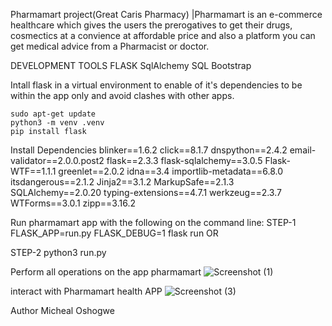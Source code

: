 Pharmamart project(Great Caris Pharmacy)
|Pharmamart is an e-commerce healthcare which gives the users the prerogatives to get their drugs, cosmectics at a convience at affordable price and also a platform you can get medical advice from a Pharmacist or doctor.

DEVELOPMENT TOOLS
FLASK
SqlAlchemy
SQL
Bootstrap

Intall flask in a virtual environment to enable of it's dependencies to be within the app only and avoid clashes with other apps.

    sudo apt-get update
    python3 -m venv .venv 
    pip install flask
    
Install Dependencies
    blinker==1.6.2
    click==8.1.7
    dnspython==2.4.2
    email-validator==2.0.0.post2
    flask==2.3.3
    flask-sqlalchemy==3.0.5
    Flask-WTF==1.1.1
    greenlet==2.0.2
    idna==3.4
    importlib-metadata==6.8.0
    itsdangerous==2.1.2
    Jinja2==3.1.2
    MarkupSafe==2.1.3
    SQLAlchemy==2.0.20
    typing-extensions==4.7.1
    werkzeug==2.3.7
    WTForms==3.0.1
    zipp==3.16.2
    
Run pharmamart app with the following on the command line:
STEP-1
    FLASK_APP=run.py
    FLASK_DEBUG=1
    flask run
OR

STEP-2
    python3 run.py
    
Perform all operations on the app
pharmamart
![Screenshot (1)](https://github.com/michealken30/pharmamart3/assets/134006096/7283ebfa-a7d5-46f2-8350-16793e6c9d88)

interact with Pharmamart health APP
![Screenshot (3)](https://github.com/michealken30/pharmamart3/assets/134006096/f550b51f-b32f-48d6-bf80-49f4e59bdd8e)

Author
Micheal Oshogwe
